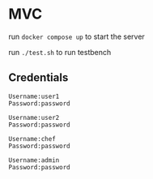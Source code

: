 # MVC

run `docker compose up` to start the server

run `./test.sh` to run testbench

## Credentials
```
Username:user1
Password:password

Username:user2
Password:password

Username:chef
Password:password

Username:admin
Password:password
```